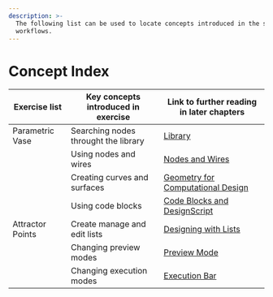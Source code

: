 ```yaml
---
description: >-
  The following list can be used to locate concepts introduced in the sample
  workflows.
---
```


# Concept Index

| Exercise list    | Key concepts introduced in exercise  | Link to further reading in later chapters                                                                  |
| ---------------- | ------------------------------------ | ---------------------------------------------------------------------------------------------------------- |
| Parametric Vase  | Searching nodes throught the library | [Library](../2-2\_the\_dynamo\_ui/3-3\_dynamo\_libraries.md)                                               |
|                  | Using nodes and wires                | [Nodes and Wires](../3-1\_dynamo\_nodes/)                                                                  |
|                  | Creating curves and surfaces         | [Geometry for Computational Design](../essential-nodes-and-concepts/5\_geometry-for-computational-design/) |
|                  | Using code blocks                    | [Code Blocks and DesignScript](../coding-in-dynamo/7\_code-blocks-and-design-script/)                      |
| Attractor Points | Create manage and edit lists         | [Designing with Lists](../essential-nodes-and-concepts/6\_designing-with-lists/)                           |
|                  | Changing preview modes               | [Preview Mode](../2-2\_the\_dynamo\_ui/workspace.md#preview-mode)                                          |
|                  | Changing execution modes             | [Execution Bar](../2-2\_the\_dynamo\_ui/#execution-bar)                                                    |
